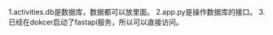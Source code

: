 <!--
 * @Author: ZJQ
 * @Date: 2025-05-28 10:37:49
 * @LastEditors: zjq zjq@xkb.com.cn
 * @LastEditTime: 2025-05-28 10:38:13
 * @FilePath: \tea\.trae\rules\project_rules.md
 * @Description:
 *
 * Copyright (c) 2025 by ${git_name_email}, All Rights Reserved.
-->
1.activities.db是数据库，数据都可以放里面。
2.app.py是操作数据库的接口。
3.已经在dokcer启动了fastapi服务，所以可以直接访问。